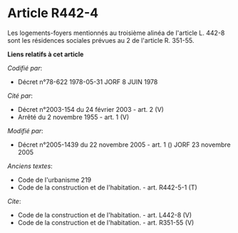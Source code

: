 # Article R442-4

Les logements-foyers mentionnés au troisième alinéa de l'article L. 442-8 sont les résidences sociales prévues au 2 de
l'article R. 351-55.

**Liens relatifs à cet article**

_Codifié par_:

  - Décret n°78-622 1978-05-31 JORF 8 JUIN 1978

_Cité par_:

  - Décret n°2003-154 du 24 février 2003 - art. 2 (V)
  - Arrêté du 2 novembre 1955 - art. 1 (V)

_Modifié par_:

  - Décret n°2005-1439 du 22 novembre 2005 - art. 1 () JORF 23 novembre 2005

_Anciens textes_:

  - Code de l'urbanisme 219
  - Code de la construction et de l'habitation. - art. R442-5-1 (T)

_Cite_:

  - Code de la construction et de l'habitation. - art. L442-8 (V)
  - Code de la construction et de l'habitation. - art. R351-55 (V)
